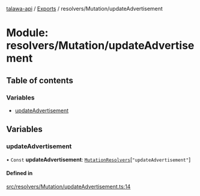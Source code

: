 [talawa-api](../README.md) / [Exports](../modules.md) / resolvers/Mutation/updateAdvertisement

# Module: resolvers/Mutation/updateAdvertisement

## Table of contents

### Variables

- [updateAdvertisement](resolvers_Mutation_updateAdvertisement.md#updateadvertisement)

## Variables

### updateAdvertisement

• `Const` **updateAdvertisement**: [`MutationResolvers`](types_generatedGraphQLTypes.md#mutationresolvers)[``"updateAdvertisement"``]

#### Defined in

[src/resolvers/Mutation/updateAdvertisement.ts:14](https://github.com/PalisadoesFoundation/talawa-api/blob/fe9d65c/src/resolvers/Mutation/updateAdvertisement.ts#L14)
